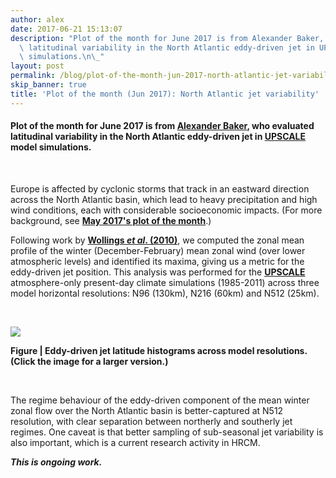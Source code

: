 ```yaml
---
author: alex
date: 2017-06-21 15:13:07
description: "Plot of the month for June 2017 is from Alexander Baker, who evaluated\
  \ latitudinal variability in the North Atlantic eddy-driven jet in UPSCALE model\
  \ simulations.\n\_"
layout: post
permalink: /blog/plot-of-the-month-jun-2017-north-atlantic-jet-variability/
skip_banner: true
title: 'Plot of the month (Jun 2017): North Atlantic jet variability'
---
```


<h4>Plot of the month for June 2017 is from <a href="https://www.researchgate.net/profile/Alexander_Baker3">Alexander Baker</a>, who evaluated latitudinal variability in the North Atlantic eddy-driven jet in <strong><a href="{{ site.baseurl }}/research/past-projects/upscale/">UPSCALE</a></strong> model simulations.</h4>
<p> </p>
<p>Europe is affected by cyclonic storms that track in an eastward direction across the North Atlantic basin, which lead to heavy precipitation and high wind conditions, each with considerable socioeconomic impacts. (For more background, see <a href="{{ site.baseurl }}/blog/plot-of-the-month-may-2017-extratropical-cyclones-storymap/" target="_blank"><strong>May 2017's plot of the month</strong></a>.)</p>
<p>Following work by <a href="http://onlinelibrary.wiley.com/doi/10.1002/qj.625/abstract" target="_blank"><strong>Wollings <em>et al</em>. (2010)</strong></a>, we computed the zonal mean profile of the winter (December-February) mean zonal wind (over lower atmospheric levels) and identified its maxima, giving us a metric for the eddy-driven jet position. This analysis was performed for the <strong><a href="{{ site.baseurl }}/research/past-projects/upscale/">UPSCALE</a></strong> atmosphere-only present-day climate simulations (1985-2011) across three model horizontal resolutions: N96 (130km), N216 (60km) and N512 (25km).</p>
<p> </p>
<p><a href="{{ site.baseurl }}/assets/media/uploads/Figures/djf_zonal_mean_eddrv_jet_future_climate.jpg"><img src="{{ site.baseurl }}/assets/media/uploads/Figures/djf_zonal_mean_eddrv_jet_future_climate.jpg"></a></p>
<p><strong>Figure | Eddy-driven jet latitude histograms across model resolutions. (Click the image for a larger version.)</strong></p>
<p> </p>
<p>The regime behaviour of the eddy-driven component of the mean winter zonal flow over the North Atlantic basin is better-captured at N512 resolution, with clear separation between northerly and southerly jet regimes. One caveat is that better sampling of sub-seasonal jet variability is also important, which is a current research activity in HRCM.</p>
<p><em><strong>This is ongoing work.</strong></em></p>
